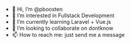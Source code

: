 - 👋 Hi, I’m @pboosten
- 👀 I’m interested in Fullstack Development
- 🌱 I’m currently learning Laravel + Vue.js
- 💞️ I’m looking to collaborate on dontknow
- 📫 How to reach me: just send me a message

<!---
pboosten/pboosten is a ✨ special ✨ repository because its `README.md` (this file) appears on your GitHub profile.
You can click the Preview link to take a look at your changes.
--->
